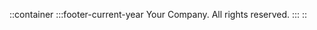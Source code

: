 <footer class="fixed bottom-0 left-0 w-full z-50 py-4 shadow-md bg-white">

::container
:::footer-current-year
Your Company. All rights reserved.
:::
::

</footer>
